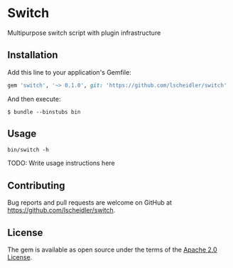 # Switch

Multipurpose switch script with plugin infrastructure

## Installation

Add this line to your application's Gemfile:

```ruby
gem 'switch', '~> 0.1.0', git: 'https://github.com/lscheidler/switch'
```

And then execute:

    $ bundle --binstubs bin

## Usage

```
bin/switch -h
```

TODO: Write usage instructions here

## Contributing

Bug reports and pull requests are welcome on GitHub at https://github.com/lscheidler/switch.


## License

The gem is available as open source under the terms of the [Apache 2.0 License](http://opensource.org/licenses/Apache-2.0).


